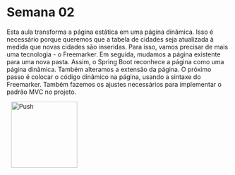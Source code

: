 # Semana 02

Esta aula transforma a página estática em uma página dinâmica. Isso é necessário porque queremos que a tabela de cidades seja atualizada à medida que novas cidades são inseridas. Para isso, vamos precisar de mais uma tecnologia - o Freemarker. Em seguida, mudamos a página existente para uma nova pasta. Assim, o Spring Boot reconhece a página como uma página dinâmica. Também alteramos a extensão da página. O próximo passo é colocar o código dinâmico na página, usando a sintaxe do Freemarker. Também fazemos os ajustes necessários para implementar o padrão MVC no projeto.

<a href="https://gitpod.io/#prebuild/https://github.com/gabrielcostasilva/sb-crud-cidades/tree/semana02-10-projeto-dinamico/" style="padding: 10px;">
    <img src="https://gitpod.io/button/open-in-gitpod.svg" width="150" alt="Push" align="center">
</a>
